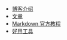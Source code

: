 - [博客介绍](/)
- [文章](https://blueriverlhr.github.io/articles_share/)
- [Markdown 官方教程](https://markdown.com.cn/)
- [好用工具](/utils.md)